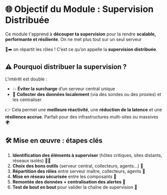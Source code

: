 # **🌐 Objectif du Module : Supervision Distribuée**

Ce module t'apprend à **découper ta supervision** pour la rendre **scalable, performante et résiliente**. On ne met plus tout sur un seul serveur 

🧠➡️ on répartit les rôles ! C’est ce qu’on appelle la **supervision distribuée**.



## **⚠️ Pourquoi distribuer la supervision ?**

L'intérêt est double :

- 💥 **Éviter la surcharge** d’un serveur central unique
- 🧲 **Collecter des données localement** (via des sondes ou des proxies) et les centraliser

👉 Cela permet une **meilleure réactivité**, une **réduction de la latence** et une **résilience accrue**. Parfait pour des infrastructures multi-sites ou massives 🌍



## **🛠️ Mise en œuvre : étapes clés**

1.  **Identification des éléments à superviser** (hôtes critiques, sites distants, réseaux isolés) 🕵️‍♂️
2.  **Choix des bons outils** (serveur central, collecteurs, agents...) 🧰
3.  **Répartition des rôles** entre serveur maître, collecteurs, agents 🧬
4.  **Mise en réseau sécurisée** entre les composants 🔐
5.  **Remontée des données + centralisation des alertes** 📡
6.  **Test de bout en bout** pour valider la chaîne de supervision 🔄

